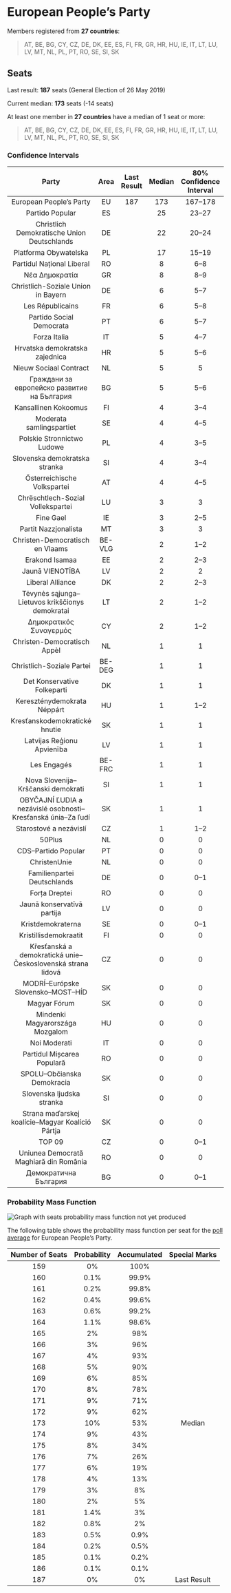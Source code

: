 # European People’s Party

Members registered from **27 countries**:

> AT, BE, BG, CY, CZ, DE, DK, EE, ES, FI, FR, GR, HR, HU, IE, IT, LT, LU, LV, MT, NL, PL, PT, RO, SE, SI, SK

## Seats

Last result: **187** seats (General Election of 26 May 2019)

Current median: **173** seats (-14 seats)

At least one member in **27 countries** have a median of 1 seat or more:

> AT, BE, BG, CY, CZ, DE, DK, EE, ES, FI, FR, GR, HR, HU, IE, IT, LT, LU, LV, MT, NL, PL, PT, RO, SE, SI, SK

### Confidence Intervals

| Party | Area | Last Result | Median | 80% Confidence Interval | 90% Confidence Interval | 95% Confidence Interval | 99% Confidence Interval |
|:-----:|:----:|:-----------:|:------:|:-----------------------:|:-----------------------:|:-----------------------:|:-----------------------:|
| European People’s Party | EU | 187 | 173 | 167–178 | 166–180 | 165–181 | 162–183 |
| Partido Popular | ES | | 25 | 23–27 | 23–27 | 22–28 | 21–29 |
| Christlich Demokratische Union Deutschlands | DE | | 22 | 20–24 | 19–25 | 19–26 | 18–26 |
| Platforma Obywatelska | PL | | 17 | 15–19 | 14–19 | 14–19 | 14–20 |
| Partidul Național Liberal | RO | | 8 | 6–8 | 6–8 | 6–9 | 6–9 |
| Νέα Δημοκρατία | GR | | 8 | 8–9 | 8–9 | 8–10 | 7–10 |
| Christlich-Soziale Union in Bayern | DE | | 6 | 5–7 | 4–9 | 4–9 | 3–9 |
| Les Républicains | FR | | 6 | 5–8 | 5–8 | 4–9 | 0–9 |
| Partido Social Democrata | PT | | 6 | 5–7 | 5–7 | 5–7 | 5–8 |
| Forza Italia | IT | | 5 | 4–7 | 3–7 | 3–8 | 3–8 |
| Hrvatska demokratska zajednica | HR | | 5 | 5–6 | 5–6 | 4–6 | 4–6 |
| Nieuw Sociaal Contract | NL | | 5 | 5 | 5 | 5 | 5 |
| Граждани за европейско развитие на България | BG | | 5 | 5–6 | 5–6 | 5–6 | 4–6 |
| Kansallinen Kokoomus | FI | | 4 | 3–4 | 3–4 | 3–4 | 3–4 |
| Moderata samlingspartiet | SE | | 4 | 4–5 | 4–5 | 3–5 | 3–5 |
| Polskie Stronnictwo Ludowe | PL | | 4 | 3–5 | 3–5 | 3–6 | 0–6 |
| Slovenska demokratska stranka | SI | | 4 | 3–4 | 3–5 | 3–5 | 3–5 |
| Österreichische Volkspartei | AT | | 4 | 4–5 | 4–5 | 4–5 | 3–5 |
| Chrëschtlech-Sozial Vollekspartei | LU | | 3 | 3 | 3 | 3 | 3 |
| Fine Gael | IE | | 3 | 2–5 | 2–5 | 2–5 | 2–5 |
| Partit Nazzjonalista | MT | | 3 | 3 | 3 | 3 | 2–3 |
| Christen-Democratisch en Vlaams | BE-VLG | | 2 | 1–2 | 1–2 | 1–2 | 1–2 |
| Erakond Isamaa | EE | | 2 | 2–3 | 2–3 | 2–3 | 2–3 |
| Jaunā VIENOTĪBA | LV | | 2 | 2 | 2 | 2 | 2 |
| Liberal Alliance | DK | | 2 | 2–3 | 2–3 | 2–3 | 1–3 |
| Tėvynės sąjunga–Lietuvos krikščionys demokratai | LT | | 2 | 1–2 | 1–2 | 1–2 | 1–2 |
| Δημοκρατικός Συναγερμός | CY | | 2 | 1–2 | 1–2 | 1–2 | 1–2 |
| Christen-Democratisch Appèl | NL | | 1 | 1 | 1 | 1 | 1 |
| Christlich-Soziale Partei | BE-DEG | | 1 | 1 | 1 | 1 | 1 |
| Det Konservative Folkeparti | DK | | 1 | 1 | 0–1 | 0–1 | 0–1 |
| Kereszténydemokrata Néppárt | HU | | 1 | 1–2 | 1–2 | 1–2 | 1–2 |
| Kresťanskodemokratické hnutie | SK | | 1 | 1 | 1 | 1 | 0–2 |
| Latvijas Reģionu Apvienība | LV | | 1 | 1 | 1 | 1 | 1 |
| Les Engagés | BE-FRC | | 1 | 1 | 1 | 0–1 | 0–1 |
| Nova Slovenija–Krščanski demokrati | SI | | 1 | 1 | 1 | 0–1 | 0–2 |
| OBYČAJNÍ ĽUDIA a nezávislé osobnosti–Kresťanská únia–Za ľudí | SK | | 1 | 1 | 1 | 1 | 0–1 |
| Starostové a nezávislí | CZ | | 1 | 1–2 | 1–2 | 1–2 | 1–2 |
| 50Plus | NL | | 0 | 0 | 0 | 0 | 0 |
| CDS–Partido Popular | PT | | 0 | 0 | 0 | 0 | 0 |
| ChristenUnie | NL | | 0 | 0 | 0 | 0 | 0 |
| Familienpartei Deutschlands | DE | | 0 | 0–1 | 0–1 | 0–1 | 0–1 |
| Forța Dreptei | RO | | 0 | 0 | 0 | 0 | 0 |
| Jaunā konservatīvā partija | LV | | 0 | 0 | 0 | 0 | 0 |
| Kristdemokraterna | SE | | 0 | 0–1 | 0–1 | 0–1 | 0–1 |
| Kristillisdemokraatit | FI | | 0 | 0 | 0 | 0 | 0–1 |
| Křesťanská a demokratická unie–Československá strana lidová | CZ | | 0 | 0 | 0 | 0 | 0 |
| MODRÍ–Európske Slovensko–MOST–HÍD | SK | | 0 | 0 | 0 | 0 | 0 |
| Magyar Fórum | SK | | 0 | 0 | 0 | 0 | 0 |
| Mindenki Magyarországa Mozgalom | HU | | 0 | 0 | 0 | 0 | 0 |
| Noi Moderati | IT | | 0 | 0 | 0 | 0 | 0 |
| Partidul Mișcarea Populară | RO | | 0 | 0 | 0 | 0 | 0 |
| SPOLU–Občianska Demokracia | SK | | 0 | 0 | 0 | 0 | 0–1 |
| Slovenska ljudska stranka | SI | | 0 | 0 | 0 | 0 | 0 |
| Strana maďarskej koalície–Magyar Koalíció Pártja | SK | | 0 | 0 | 0 | 0–1 | 0–1 |
| TOP 09 | CZ | | 0 | 0–1 | 0–1 | 0–1 | 0–1 |
| Uniunea Democrată Maghiară din România | RO | | 0 | 0 | 0–2 | 0–2 | 0–2 |
| Демократична България | BG | | 0 | 0–1 | 0–1 | 0–1 | 0–1 |

### Probability Mass Function

![Graph with seats probability mass function not yet produced](average-2023-11-30-seats-pmf-europeanpeople’sparty.png "Seats Probability Mass Function")

The following table shows the probability mass function per seat for the [poll average](average-2023-11-30.html) for European People’s Party.

| Number of Seats | Probability | Accumulated | Special Marks |
|:---------------:|:-----------:|:-----------:|:-------------:|
| 159 | 0% | 100% |  |
| 160 | 0.1% | 99.9% |  |
| 161 | 0.2% | 99.8% |  |
| 162 | 0.4% | 99.6% |  |
| 163 | 0.6% | 99.2% |  |
| 164 | 1.1% | 98.6% |  |
| 165 | 2% | 98% |  |
| 166 | 3% | 96% |  |
| 167 | 4% | 93% |  |
| 168 | 5% | 90% |  |
| 169 | 6% | 85% |  |
| 170 | 8% | 78% |  |
| 171 | 9% | 71% |  |
| 172 | 9% | 62% |  |
| 173 | 10% | 53% | Median |
| 174 | 9% | 43% |  |
| 175 | 8% | 34% |  |
| 176 | 7% | 26% |  |
| 177 | 6% | 19% |  |
| 178 | 4% | 13% |  |
| 179 | 3% | 8% |  |
| 180 | 2% | 5% |  |
| 181 | 1.4% | 3% |  |
| 182 | 0.8% | 2% |  |
| 183 | 0.5% | 0.9% |  |
| 184 | 0.2% | 0.5% |  |
| 185 | 0.1% | 0.2% |  |
| 186 | 0.1% | 0.1% |  |
| 187 | 0% | 0% | Last Result |


